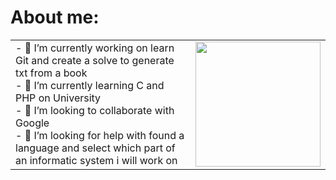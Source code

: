 # About me:

|                                                                                                         |                                                                 |
|---------------------------------------------------------------------------------------------------------|-----------------------------------------------------------------|
| - 🔭 I’m currently working on learn Git and create a solve to generate txt from a book <br> - 🌱 I’m currently learning C and PHP on University <br> - 👯 I’m looking to collaborate with Google <br> - 🤔 I’m looking for help with found a language and select which part of an informatic system i will work on | <img src="https://i.pinimg.com/736x/26/a1/44/26a144dca1aa9e799cc0cc416072b070.jpg" width="200"> |

